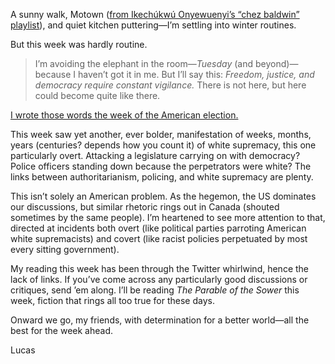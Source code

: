 A sunny walk, Motown ([from Ikechúkwú Onyewuenyi’s “chez baldwin” playlist](https://hyperallergic.com/606491/listening-to-the-joy-in-james-baldwins-record-collection/)), and quiet kitchen puttering—I’m settling into winter routines.

But this week was hardly routine.

> I’m avoiding the elephant in the room—_Tuesday_ (and beyond)—because I haven’t got it in me. But I’ll say this: _Freedom, justice, and democracy require constant vigilance._ There is not here, but here could become quite like there.

[I wrote those words the week of the American election.](https://lucascherkewski.com/hit-and-miss/165-blowing-hot-air/)

This week saw yet another, ever bolder, manifestation of weeks, months, years (centuries? depends how you count it) of white supremacy, this one particularly overt. Attacking a legislature carrying on with democracy? Police officers standing down because the perpetrators were white? The links between authoritarianism, policing, and white supremacy are plenty.

This isn’t solely an American problem. As the hegemon, the US dominates our discussions, but similar rhetoric rings out in Canada (shouted sometimes by the same people). I’m heartened to see more attention to that, directed at incidents both overt (like political parties parroting American white supremacists) and covert (like racist policies perpetuated by most every sitting government).

My reading this week has been through the Twitter whirlwind, hence the lack of links. If you’ve come across any particularly good discussions or critiques, send ’em along. I’ll be reading _The Parable of the Sower_ this week, fiction that rings all too true for these days.

Onward we go, my friends, with determination for a better world—all the best for the week ahead.

Lucas